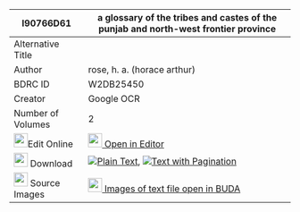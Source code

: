 |I90766D61|a glossary of the tribes and castes of the punjab and north-west frontier province 
| --- | --- 
|Alternative Title |
|Author| rose, h. a. (horace arthur)
|BDRC ID | W2DB25450
|Creator | Google OCR
|Number of Volumes| 2
|<img width="25" src="https://img.icons8.com/color/25/000000/edit-property.png">Edit Online| [<img width="25" src="https://avatars.githubusercontent.com/u/45091458?s=200&v=4"> Open in Editor](http://editor.openpecha.org/I90766D61)
|<img width="25" src="https://img.icons8.com/fluent/48/000000/download-2.png"/>  Download | [![](https://img.icons8.com/color/20/000000/txt.png)Plain Text](https://github.com/Openpecha/I90766D61/releases/download/v2/a_glossary_of_the_tribes_and_c_plain_I90766D61.zip), [![](https://img.icons8.com/color/20/000000/txt.png)Text with Pagination](https://github.com/Openpecha/I90766D61/releases/download/v2/a_glossary_of_the_tribes_and_c_pages_I90766D61.zip)
|<img width="25" src="https://img.icons8.com/plasticine/100/000000/pictures-folder.png"/>  Source Images | [<img width="25" src="https://library.bdrc.io/icons/BUDA-small.svg"> Images of text file open in BUDA](https://library.bdrc.io/show/bdr:W2DB25450)